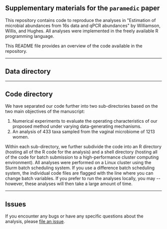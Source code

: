 ## Supplementary materials for the `paramedic` paper

This repository contains code to reproduce the analyses in "Estimation of microbial abundances from 16s data and qPCR abundances" by Williamson, Willis, and Hughes. All analyses were implemented in the freely available R programming language.

This README file provides an overview of the code available in the repository.  

-----

## Data directory

-----

## Code directory

We have separated our code further into two sub-directories based on the two main objectives of the manuscript:

1. Numerical experiments to evaluate the operating characteristics of our proposed method under varying data-generating mechanisms.
2. An analysis of 433 taxa sampled from the vaginal microbiome of 1213 women.

Within each sub-directory, we further subdivide the code into an R directory (hosting all of the R code for the analysis) and a shell directory (hosting all of the code for batch submission to a high-performance cluster computing environment). All analyses were performed on a Linux cluster using the Slurm batch scheduling system. If you use a difference batch scheduling system, the individual code files are flagged with the line where you can change batch variables. If you prefer to run the analyses locally, you may -- however, these analyses will then take a large amount of time.

-----

## Issues

If you encounter any bugs or have any specific questions about the analysis, please
[file an issue](https://github.com/bdwilliamson/paramedic_supplementary/issues).